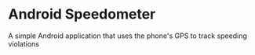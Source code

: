 # Android Speedometer
A simple Android application that uses the phone's GPS to track speeding violations
